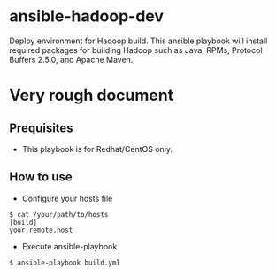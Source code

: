 # ansible-hadoop-dev
Deploy environment for Hadoop build. This ansible playbook will install required packages for building Hadoop such as Java, RPMs, Protocol Buffers 2.5.0, and Apache Maven.

# Very rough document

## Prequisites

* This playbook is for Redhat/CentOS only.

## How to use

* Configure your hosts file

```
$ cat /your/path/to/hosts
[build]
your.remote.host
```

* Execute ansible-playbook

```
$ ansible-playbook build.yml
```
